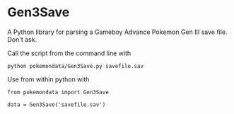 Gen3Save
========

A Python library for parsing a Gameboy Advance Pokemon Gen III save file. Don't ask.

Call the script from the command line with

    python pokemondata/Gen3Save.py savefile.sav

Use from within python with

    from pokemondata import Gen3Save
    
    data = Gen3Save('savefile.sav')



